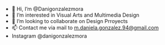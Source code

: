 - 👋 Hi, I’m @Danigonzalezmora
- 👀 I’m interested in Visual Arts and Multimedia Design
- 💞️ I’m looking to collaborate on Design Prroyects
- 📫 Contact me via mail to m.daniela.gonzalez.94@gmail.com
- Instagram @danigonzalezmora

<!---
Danigonzalezmora/Danigonzalezmora is a ✨ special ✨ repository because its `README.md` (this file) appears on your GitHub profile.
You can click the Preview link to take a look at your changes.
--->
